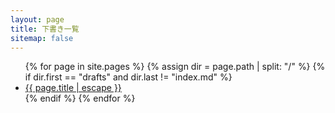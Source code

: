 ```yaml
---
layout: page
title: 下書き一覧
sitemap: false
---
```


<ul>
  {% for page in site.pages %}
    {% assign dir = page.path | split: "/" %}
    {% if dir.first == "drafts" and dir.last != "index.md" %}
      <li><a href="{{ page.url | relative_url }}">{{ page.title | escape }}</a></li>
    {% endif %}
  {% endfor %}
</ul>

